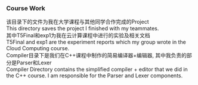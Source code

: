 ### Course Work
该目录下的文件为我在大学课程与其他同学合作完成的Project  
This directory saves the project I finished with my teammates.   
其中T5Final和exp1为我在云计算课程中进行的实验及相关文档    
T5Final and exp1 are the experiment reports which my group wrote in the Cloud Computing course.  
Compiler目录下是我们在C++课程中制作的简易编译器+编辑器, 其中我负责的部分是Parser和Lexer  
Compiler Directory contains the simplified compiler + editor that we did in the C++ course. I am responsible for the Parser and Lexer components.  
